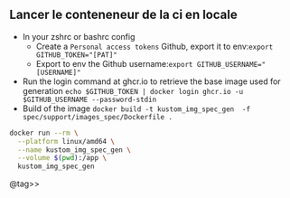 <gtags git>

<tags circleci circle ci local>

## Lancer le conteneneur de la ci en locale 
- In your zshrc or bashrc config
  - Create a `Personal access tokens` Github, export it to env:`export GITHUB_TOKEN="[PAT]"`
  - Export to env the Github username:`export GITHUB_USERNAME="[USERNAME]"`
- Run the login command at ghcr.io to retrieve the base image used for generation
  `echo $GITHUB_TOKEN | docker login ghcr.io -u $GITHUB_USERNAME --password-stdin`
- Build of the image
  `docker build -t kustom_img_spec_gen  -f spec/support/images_spec/Dockerfile .`
```bash
docker run --rm \
  --platform linux/amd64 \
  --name kustom_img_spec_gen \
  --volume $(pwd):/app \
  kustom_img_spec_gen 
```
@tag>>

</gtags>
